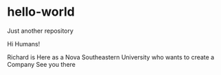 # hello-world
Just another repository

Hi Humans!

Richard is Here as a Nova Southeastern University who wants to create a Company
See you there
